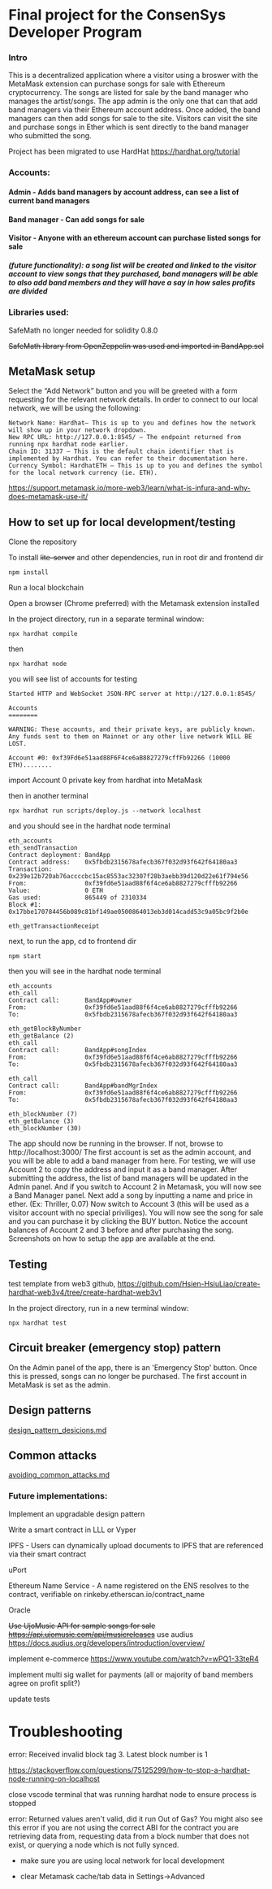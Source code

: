 # Final project for the ConsenSys Developer Program
### Intro

This is a decentralized application where a visitor using a broswer with the MetaMask extension can purchase songs for sale with Ethereum cryptocurrency. The songs are listed for sale by the band manager who manages the artist/songs. The app admin is the only one that can that add band managers via their Ethereum account address. Once added, the band managers can then add songs for sale to the site. Visitors can visit the site and purchase songs in Ether which is sent directly to the band manager who submitted the song.  

Project has been migrated to use HardHat https://hardhat.org/tutorial

        
       
### Accounts:
#### Admin - Adds band managers by account address, can see a list of current band managers
#### Band manager - Can add songs for sale
#### Visitor - Anyone with an ethereum account can purchase listed songs for sale
##### (future functionality): a song list will be created and linked to the visitor account to view songs that they purchased, band managers will be able to also add band members and they will have a say in how sales profits are divided

### Libraries used:
SafeMath no longer needed for solidity 0.8.0

~~SafeMath library from OpenZeppelin was used and imported in BandApp.sol~~

## MetaMask setup
Select the “Add Network” button and you will be greeted with a form requesting for the relevant network details. In order to connect to our local network, we will be using the following:

    Network Name: Hardhat— This is up to you and defines how the network will show up in your network dropdown.
    New RPC URL: http://127.0.0.1:8545/ — The endpoint returned from running npx hardhat node earlier.
    Chain ID: 31337 — This is the default chain identifier that is implemented by Hardhat. You can refer to their documentation here.
    Currency Symbol: HardhatETH — This is up to you and defines the symbol for the local network currency (ie. ETH).

https://support.metamask.io/more-web3/learn/what-is-infura-and-why-does-metamask-use-it/

## How to set up for local development/testing

Clone the repository

To install ~~lite-server~~ and other dependencies, run in root dir and frontend dir

    npm install
    
Run a local blockchain
    
   

Open a browser (Chrome preferred) with the Metamask extension installed 



In the project directory, run in a separate terminal window: 
    
    npx hardhat compile

then

    npx hardhat node

you will see list of accounts for testing

    Started HTTP and WebSocket JSON-RPC server at http://127.0.0.1:8545/

    Accounts
    ========

    WARNING: These accounts, and their private keys, are publicly known.
    Any funds sent to them on Mainnet or any other live network WILL BE LOST.

    Account #0: 0xf39Fd6e51aad88F6F4ce6aB8827279cffFb92266 (10000 ETH)........

import Account 0 private key from hardhat into MetaMask

then in another terminal

    npx hardhat run scripts/deploy.js --network localhost

and you should see in the hardhat node terminal


    eth_accounts
    eth_sendTransaction
    Contract deployment: BandApp
    Contract address:    0x5fbdb2315678afecb367f032d93f642f64180aa3
    Transaction:         0x239e12b720ab76accccbc15ac8553ac32307f28b3aebb39d120d22e61f794e56
    From:                0xf39fd6e51aad88f6f4ce6ab8827279cfffb92266
    Value:               0 ETH
    Gas used:            865449 of 2310334
    Block #1:            0x17bbe170784456b089c81bf149ae0500864013eb3d014cadd53c9a05bc9f2b0e

    eth_getTransactionReceipt




next, to run the app, cd to frontend dir

    npm start

then you will see in the hardhat node terminal

    eth_accounts
    eth_call
    Contract call:       BandApp#owner
    From:                0xf39fd6e51aad88f6f4ce6ab8827279cfffb92266
    To:                  0x5fbdb2315678afecb367f032d93f642f64180aa3

    eth_getBlockByNumber
    eth_getBalance (2)
    eth_call
    Contract call:       BandApp#songIndex
    From:                0xf39fd6e51aad88f6f4ce6ab8827279cfffb92266
    To:                  0x5fbdb2315678afecb367f032d93f642f64180aa3

    eth_call
    Contract call:       BandApp#bandMgrIndex
    From:                0xf39fd6e51aad88f6f4ce6ab8827279cfffb92266
    To:                  0x5fbdb2315678afecb367f032d93f642f64180aa3

    eth_blockNumber (7)
    eth_getBalance (3)
    eth_blockNumber (30)

The app should now be running in the browser. If not, browse to http://localhost:3000/ The first account is set as the admin account, and you will be able to add a band manager from here. For testing, we will use Account 2 to copy the address and input it as a band manager. After submitting the address, the list of band managers will be updated in the Admin panel. And if you switch to Account 2 in Metamask, you will now see a Band Manager panel. Next add a song by inputting a name and price in ether. (Ex: Thriller, 0.07) Now switch to Account 3 (this will be used as a visitor account with no special priviliges). You will now see the song for sale and you can purchase it by clicking the BUY button. Notice the account balances of Account 2 and 3 before and after purchasing the song. Screenshots on how to setup the app are available at the end.



## Testing
test template from web3 github, https://github.com/Hsien-HsiuLiao/create-hardhat-web3v4/tree/create-hardhat-web3v1

 In the project directory, run in a new terminal window:

    
    npx hardhat test

 

## Circuit breaker (emergency stop) pattern
On the Admin panel of the app, there is an 'Emergency Stop' button. Once this is pressed, songs can no longer be purchased. The first account in MetaMask is set as the admin.

## Design patterns
[design_pattern_desicions.md](..//master/design_pattern_desicions.md)

## Common attacks
[avoiding_common_attacks.md](..//master/avoiding_common_attacks.md)


### Future implementations:

   Implement an upgradable design pattern
   
   Write a smart contract in LLL or Vyper

IPFS -   Users can dynamically upload documents to IPFS that are referenced via their smart contract

uPort

Ethereum Name Service -   A name registered on the ENS resolves to the contract, verifiable on rinkeby.etherscan.io/contract_name

Oracle

~~Use UjoMusic API for sample songs for sale https://api.ujomusic.com/api/musicreleases~~ use audius https://docs.audius.org/developers/introduction/overview/

implement e-commerce https://www.youtube.com/watch?v=wPQ1-33teR4

implement multi sig wallet for payments (all or majority of band members agree on profit split?)



update tests


# Troubleshooting

error: Received invalid block tag 3. Latest block number is 1

https://stackoverflow.com/questions/75125299/how-to-stop-a-hardhat-node-running-on-localhost

close vscode terminal that was running hardhat node to ensure process is stopped

error: Returned values aren't valid, did it run Out of Gas? You might also see this error if you are not using the correct ABI for the contract you are retrieving data from, requesting data from a block number that does not exist, or querying a node which is not fully synced.

- make sure you are using local network for local development

- clear Metamask cache/tab data in Settings->Advanced